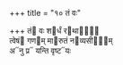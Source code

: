 +++
title = "१० तं वः"

+++
तं᳓ वः श᳓र्धं र᳓थानां᳐  
त्वेषं᳓ गण᳓म् मा᳓रुतं न᳓व्यसीना᳐म्  
अ᳓नु प्र᳓ यन्ति वृष्ट᳓यः